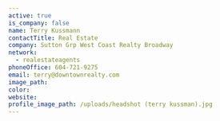 ```yaml
---
active: true
is_company: false
name: Terry Kussmann
contactTitle: Real Estate
company: Sutton Grp West Coast Realty Broadway
network:
  - realestateagents
phoneOffice: 604-721-9275
email: terry@downtownrealty.com
image_path:
color:
website:
profile_image_path: /uploads/headshot (terry kussman).jpg
---
```

